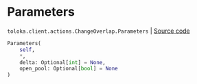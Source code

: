 # Parameters
`toloka.client.actions.ChangeOverlap.Parameters` | [Source code](https://github.com/Toloka/toloka-kit/blob/v1.1.2/src/client/actions.py#L154)

```python
Parameters(
    self,
    *,
    delta: Optional[int] = None,
    open_pool: Optional[bool] = None
)
```

